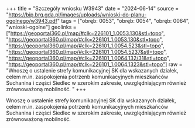 +++
title = "Szczegóły wniosku W3943"
date = "2024-06-14"
source = "https://bip.brg.gda.pl/images/uploads/wnioski-do-planu-ogolnego/w3943.pdf"
tags = ["obręb: 0053", "obręb: 0054", "obręb: 0064", "wnioski-ogolne"]
geolinks = ["https://geoportal360.pl/map/#clk=226101_1.0053.130&stl=topo", "https://geoportal360.pl/map/#clk=226101_1.0053.130&stl=topo", "https://geoportal360.pl/map/#clk=226101_1.0054.523&stl=topo", "https://geoportal360.pl/map/#clk=226101_1.0054.5237&stl=topo", "https://geoportal360.pl/map/#clk=226101_1.0064.132/31&stl=topo", "https://geoportal360.pl/map/#clk=226101_1.0064.1323&stl=topo"]
raw = "Wnoszę o ustalenie strefy komunikacyjnej SK dla wskazanych działek, celem m.in. zaspokojenia potrzenb komunikacyjnych mieszkańców Suchanina i części Siedlec w szerokim zakresie, uwzględniającym również zrównoważoną mobilność. "
+++

Wnoszę o ustalenie strefy komunikacyjnej SK dla wskazanych działek, celem m.in.
zaspokojenia potrzenb komunikacyjnych mieszkańców Suchanina i części Siedlec w szerokim
zakresie, uwzględniającym również zrównoważoną mobilność.




